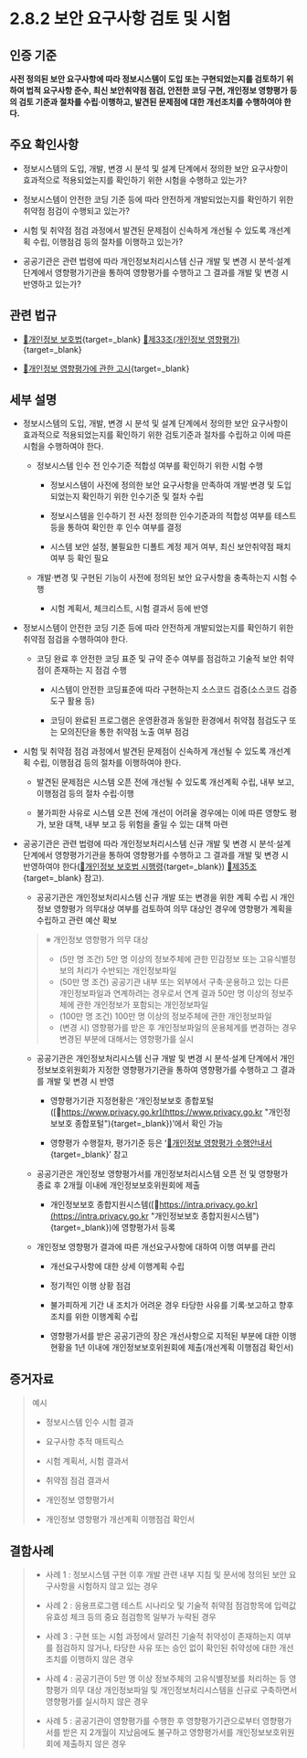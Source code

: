 # 2.8.2 보안 요구사항 검토 및 시험

## 인증 기준

**사전 정의된 보안 요구사항에 따라 정보시스템이 도입 또는 구현되었는지를 검토하기 위하여 법적 요구사항 준수, 최신 보안취약점 점검, 안전한 코딩 구현, 개인정보 영향평가 등의 검토 기준과 절차를 수립·이행하고, 발견된 문제점에 대한 개선조치를 수행하여야 한다.**

## 주요 확인사항

- 정보시스템의 도입, 개발, 변경 시 분석 및 설계 단계에서 정의한 보안 요구사항이 효과적으로 적용되었는지를 확인하기 위한 시험을 수행하고 있는가?

- 정보시스템이 안전한 코딩 기준 등에 따라 안전하게 개발되었는지를 확인하기 위한 취약점 점검이 수행되고 있는가?

- 시험 및 취약점 점검 과정에서 발견된 문제점이 신속하게 개선될 수 있도록 개선계획 수립, 이행점검 등의 절차를 이행하고 있는가?

- 공공기관은 관련 법령에 따라 개인정보처리시스템 신규 개발 및 변경 시 분석·설계 단계에서 영향평가기관을 통하여 영향평가를 수행하고 그 결과를 개발 및 변경 시 반영하고 있는가?

## 관련 법규

- [🔗개인정보 보호법][개인정보 보호법 제33조]{target=_blank} [🔗제33조(개인정보 영향평가)][개인정보 보호법 제33조 부분]{target=_blank}

- [🔗개인정보 영향평가에 관한 고시][개인정보 영향평가에 관한 고시]{target=_blank}

## 세부 설명

- 정보시스템의 도입, 개발, 변경 시 분석 및 설계 단계에서 정의한 보안 요구사항이 효과적으로 적용되었는지를 확인하기 위한 검토기준과 절차를 수립하고 이에 따른 시험을 수행하여야 한다.

    - 정보시스템 인수 전 인수기준 적합성 여부를 확인하기 위한 시험 수행

        - 정보시스템이 사전에 정의한 보안 요구사항을 만족하여 개발·변경 및 도입되었는지 확인하기 위한 인수기준 및 절차 수립

        - 정보시스템을 인수하기 전 사전 정의한 인수기준과의 적합성 여부를 테스트 등을 통하여 확인한 후 인수 여부를 결정

        - 시스템 보안 설정, 불필요한 디폴트 계정 제거 여부, 최신 보안취약점 패치 여부 등 확인 필요

    - 개발·변경 및 구현된 기능이 사전에 정의된 보안 요구사항을 충족하는지 시험 수행

        - 시험 계획서, 체크리스트, 시험 결과서 등에 반영

- 정보시스템이 안전한 코딩 기준 등에 따라 안전하게 개발되었는지를 확인하기 위한 취약점 점검을 수행하여야 한다.

    - 코딩 완료 후 안전한 코딩 표준 및 규약 준수 여부를 점검하고 기술적 보안 취약점이 존재하는 지 점검 수행

        - 시스템이 안전한 코딩표준에 따라 구현하는지 소스코드 검증(소스코드 검증도구 활용 등)

        - 코딩이 완료된 프로그램은 운영환경과 동일한 환경에서 취약점 점검도구 또는 모의진단을 통한 취약점 노출 여부 점검

- 시험 및 취약점 점검 과정에서 발견된 문제점이 신속하게 개선될 수 있도록 개선계획 수립, 이행점검 등의 절차를 이행하여야 한다.

    - 발견된 문제점은 시스템 오픈 전에 개선될 수 있도록 개선계획 수립, 내부 보고, 이행점검 등의 절차 수립·이행

    - 불가피한 사유로 시스템 오픈 전에 개선이 어려울 경우에는 이에 따른 영향도 평가, 보완 대책, 내부 보고 등 위험을 줄일 수 있는 대책 마련

- 공공기관은 관련 법령에 따라 개인정보처리시스템 신규 개발 및 변경 시 분석·설계 단계에서 영향평가기관을 통하여 영향평가를 수행하고 그 결과를 개발 및 변경 시 반영하여야 한다([🔗개인정보 보호법 시행령][개인정보 보호법 시행령 제35조]{target=_blank}) [🔗제35조][개인정보 보호법 시행령 제35조 부분]{target=_blank} 참고).

    - 공공기관은 개인정보처리시스템 신규 개발 또는 변경을 위한 계획 수립 시 개인정보 영향평가 의무대상 여부를 검토하여 의무 대상인 경우에 영향평가 계획을 수립하고 관련 예산 확보
    >
    > ※ 개인정보 영향평가 의무 대상
    >
    > - (5만 명 조건) 5만 명 이상의 정보주체에 관한 민감정보 또는 고유식별정보의 처리가 수반되는 개인정보파일
    > - (50만 명 조건) 공공기관 내부 또는 외부에서 구축·운용하고 있는 다른 개인정보파일과 연계하려는 경우로서 연계 결과 50만 명 이상의 정보주체에 관한 개인정보가 포함되는 개인정보파일
    > - (100만 명 조건) 100만 명 이상의 정보주체에 관한 개인정보파일
    > - (변경 시) 영향평가를 받은 후 개인정보파일의 운용체계를 변경하는 경우 변경된 부분에 대해서는 영향평가를 실시

    - 공공기관은 개인정보처리시스템 신규 개발 및 변경 시 분석·설계 단계에서 개인정보보호위원회가 지정한 영향평가기관을 통하여 영향평가를 수행하고 그 결과를 개발 및 변경 시 반영

        - 영향평가기관 지정현황은 ʻ개인정보보호 종합포털([🔗https://www.privacy.go.kr](https://www.privacy.go.kr "개인정보보호 종합포털"){target=_blank})ʼ에서 확인 가능

        - 영향평가 수행절차, 평가기준 등은 ʻ[🔗개인정보 영향평가 수행안내서][개인정보 영향평가 수행안내서]{target=_blank}ʼ 참고

    - 공공기관은 개인정보 영향평가서를 개인정보처리시스템 오픈 전 및 영향평가 종료 후 2개월 이내에 개인정보보호위원회에 제출

        - 개인정보보호 종합지원시스템([🔗https://intra.privacy.go.kr](https://intra.privacy.go.kr "개인정보보호 종합지원시스템"){target=_blank})에 영향평가서 등록

    - 개인정보 영향평가 결과에 따른 개선요구사항에 대하여 이행 여부를 관리

        - 개선요구사항에 대한 상세 이행계획 수립

        - 정기적인 이행 상황 점검

        - 불가피하게 기간 내 조치가 어려운 경우 타당한 사유를 기록·보고하고 향후 조치를 위한 이행계획 수립

        - 영향평가서를 받은 공공기관의 장은 개선사항으로 지적된 부분에 대한 이행현황을 1년 이내에 개인정보보호위원회에 제출(개선계획 이행점검 확인서)

## 증거자료

> 예시
>
> - 정보시스템 인수 시험 결과
>
> - 요구사항 추적 매트릭스
>
> - 시험 계획서, 시험 결과서
>
> - 취약점 점검 결과서
>
> - 개인정보 영향평가서
>
> - 개인정보 영향평가 개선계획 이행점검 확인서

## 결함사례

> - 사례 1 : 정보시스템 구현 이후 개발 관련 내부 지침 및 문서에 정의된 보안 요구사항을 시험하지 않고 있는 경우
>
> - 사례 2 : 응용프로그램 테스트 시나리오 및 기술적 취약점 점검항목에 입력값 유효성 체크 등의 중요 점검항목 일부가 누락된 경우
>
> - 사례 3 : 구현 또는 시험 과정에서 알려진 기술적 취약성이 존재하는지 여부를 점검하지 않거나, 타당한 사유 또는 승인 없이 확인된 취약성에 대한 개선조치를 이행하지 않은 경우
>
> - 사례 4 : 공공기관이 5만 명 이상 정보주체의 고유식별정보를 처리하는 등 영향평가 의무 대상 개인정보파일 및 개인정보처리시스템을 신규로 구축하면서 영향평가를 실시하지 않은 경우
>
> - 사례 5 : 공공기관이 영향평가를 수행한 후 영향평가기관으로부터 영향평가서를 받은 지 2개월이 지났음에도 불구하고 영향평가서를 개인정보보호위원회에 제출하지 않은 경우

[개인정보 보호법 제33조]: https://www.law.go.kr/법령/개인정보보호법/(20200805,16930,20200204)/제33조 "개인정보 보호법 제33조"
[개인정보 보호법 제33조 부분]: https://www.law.go.kr/법령/개인정보보호법/제33조 "개인정보 보호법 제33조 부분"

[개인정보 영향평가에 관한 고시]: https://www.law.go.kr/행정규칙/(개인정보보호위원회)개인정보영향평가에관한고시/(2020-4,20200811) "개인정보 영향평가에 관한 고시"

[개인정보 보호법 시행령 제35조]: https://www.law.go.kr/법령/개인정보보호법시행령/(20221020,32813,20220719)/제35조 "개인정보 보호법 시행령 제35조"
[개인정보 보호법 시행령 제35조 부분]: https://www.law.go.kr/법령/개인정보보호법시행령/제35조 "개인정보 보호법 시행령 제35조 부분"

[개인정보 영향평가 수행안내서]: https://www.pipc.go.kr/np/cop/bbs/selectBoardArticle.do?bbsId=BS217&mCode=D010030000&nttId=7035 "개인정보 영향평가 수행안내서"
